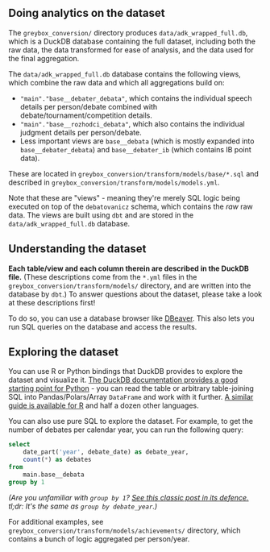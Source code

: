 ## Doing analytics on the dataset

The `greybox_conversion/` directory produces `data/adk_wrapped_full.db`, which is a DuckDB database containing the full dataset, including both the raw data, the data transformed for ease of analysis, and the data used for the final aggregation.

The `data/adk_wrapped_full.db` database contains the following views, which combine the raw data and which all aggregations build on:

- `"main"."base__debater_debata"`, which contains the individual speech details per person/debate combined with debate/tournament/competition details.
- `"main"."base__rozhodci_debata"`, which also contains the individual judgment details per person/debate.
- Less important views are `base__debata` (which is mostly expanded into `base__debater_debata`) and `base__debater_ib` (which contains IB point data).

These are located in `greybox_conversion/transform/models/base/*.sql` and described in `greybox_conversion/transform/models/models.yml`.

Note that these are "views" - meaning they're merely SQL logic being executed on top of the `debatovanicz` schema, which contains the _raw_ raw data. The views are built using `dbt` and are stored in the `data/adk_wrapped_full.db` database.

## Understanding the dataset

**Each table/view and each column therein are described in the DuckDB file.** (These descriptions come from the `*.yml` files in the `greybox_conversion/transform/models/` directory, and are written into the database by `dbt`.) To answer questions about the dataset, please take a look at these descriptions first!

To do so, you can use a database browser like [DBeaver](https://dbeaver.com/). This also lets you run SQL queries on the database and access the results.

## Exploring the dataset

You can use R or Python bindings that DuckDB provides to explore the dataset and visualize it. [The DuckDB documentation provides a good starting point for Python](https://duckdb.org/docs/api/python/overview.html) - you can read the table or arbitrary table-joining SQL into Pandas/Polars/Array `DataFrame` and work with it further. [A similar guide is available for R](https://duckdb.org/docs/api/r) and half a dozen other languages.

You can also use pure SQL to explore the dataset. For example, to get the number of debates per calendar year, you can run the following query:

```sql
select
    date_part('year', debate_date) as debate_year,
    count(*) as debates
from
    main.base__debata
group by 1
```

_(Are you unfamiliar with `group by 1`? [See this classic post in its defence.](https://www.getdbt.com/blog/write-better-sql-a-defense-of-group-by-1) tl;dr: It's the same as `group by debate_year`.)_

For additional examples, see `greybox_conversion/transform/models/achievements/` directory, which contains a bunch of logic aggregated per person/year.
